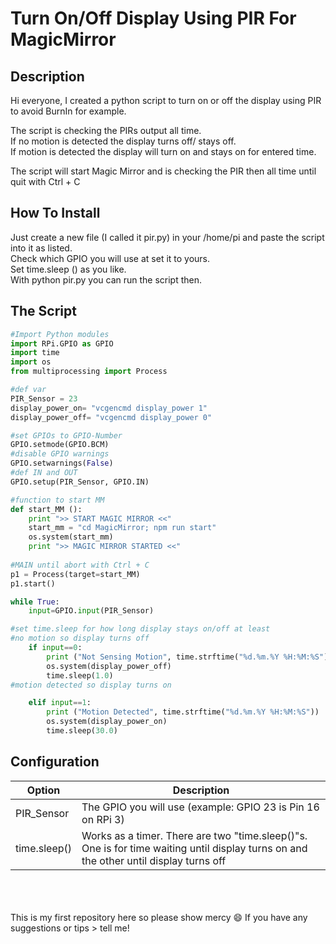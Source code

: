 # Turn On/Off Display Using PIR For MagicMirror
## Description

Hi everyone,
I created a python script to turn on or off the display using PIR to avoid BurnIn for example.

The script is checking the PIRs output all time.  
If no motion is detected the display turns off/ stays off.  
If motion is detected the display will turn on and stays on for entered time.  

The script will start Magic Mirror and is checking the PIR then all time until quit with Ctrl + C

## How To Install

Just create a new file (I called it pir.py) in your /home/pi and paste the script into it as listed.  
Check which GPIO you will use at set it to yours.  
Set time.sleep () as you like.  
With python pir.py you can run the script then.

## The Script

```Python
#Import Python modules
import RPi.GPIO as GPIO
import time
import os
from multiprocessing import Process

#def var
PIR_Sensor = 23
display_power_on= "vcgencmd display_power 1"
display_power_off= "vcgencmd display_power 0"

#set GPIOs to GPIO-Number
GPIO.setmode(GPIO.BCM)
#disable GPIO warnings
GPIO.setwarnings(False)
#def IN and OUT
GPIO.setup(PIR_Sensor, GPIO.IN)

#function to start MM
def start_MM ():
    print ">> START MAGIC MIRROR <<"
    start_mm = "cd MagicMirror; npm run start"
    os.system(start_mm)
    print ">> MAGIC MIRROR STARTED <<"
    
#MAIN until abort with Ctrl + C
p1 = Process(target=start_MM)
p1.start()

while True:
    input=GPIO.input(PIR_Sensor)

#set time.sleep for how long display stays on/off at least
#no motion so display turns off
    if input==0:
        print ("Not Sensing Motion", time.strftime("%d.%m.%Y %H:%M:%S"))
        os.system(display_power_off)
        time.sleep(1.0)
#motion detected so display turns on

    elif input==1:              
        print ("Motion Detected", time.strftime("%d.%m.%Y %H:%M:%S"))
        os.system(display_power_on)
        time.sleep(30.0)
  ```
     
 ## Configuration
 | Option  | Description |
|----------|----------|
| PIR_Sensor  | The GPIO you will use (example: GPIO 23 is Pin 16 on RPi 3)  |
| time.sleep()  | Works as a timer. There are two "time.sleep()"s. One is for time waiting until display turns on  and the other until display turns off   |
   
<br><br><br>
This is my first repository here so please show mercy :smile: 
If you have any suggestions or tips > tell me!
